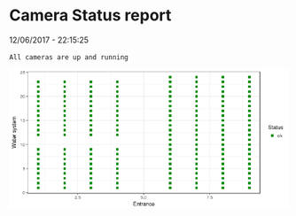 Camera Status report
================
12/06/2017 - 22:15:25

    All cameras are up and running

![](camreport_files/figure-markdown_github/unnamed-chunk-2-1.png)

